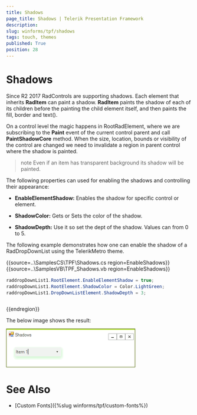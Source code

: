 ```yaml
---
title: Shadows
page_title: Shadows | Telerik Presentation Framework
description:  
slug: winforms/tpf/shadows
tags: touch, themes
published: True
position: 28
---
```


# Shadows

Since R2 2017 RadControls are supporting shadows. Each element that inherits __RadItem__ can paint a shadow. __RadItem__ paints the shadow of each of its children before the painting the child element itself, and then paints the fill, border and text().

On a control level the magic happens in RootRadElement, where we are subscribing to the __Paint__ event of the current control parent and call __PaintShadowCore__ method. When the size, location, bounds or visibility of the control are changed we need to invalidate a region in parent control where the shadow is painted.


>note Even if an item has transparent background its shadow will be painted.


The following properties can used for enabling the shadows and controlling their appearance:

* __EnableElementShadow:__ Enables the shadow for specific control or element.

* __ShadowColor:__ Gets or Sets the color of the shadow.

* __ShadowDepth:__ Use it so set the dept of the shadow. Values can from 0 to 5.


The following example demonstrates how one can enable the shadow of a RadDropDownList using the TelerikMetro theme.

{{source=..\SamplesCS\TPF\Shadows.cs region=EnableShadows}} 
{{source=..\SamplesVB\TPF\_Shadows.vb region=EnableShadows}}
````C#
raddropDownList1.RootElement.EnableElementShadow = true;
raddropDownList1.RootElement.ShadowColor = Color.LightGreen;
raddropDownList1.DropDownListElement.ShadowDepth = 3;

````
````VB.NET
```` 



{{endregion}} 


The below image shows the result:

![tpf-shadows001](images/tpf-shadows001.png)    

# See Also

* [Custom Fonts]({%slug winforms/tpf/custom-fonts%})
